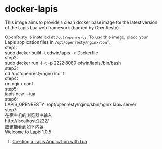 docker-lapis
============

This image aims to provide a clean docker base image for the latest version of the Lapis Lua web framework (backed by OpenResty).

OpenResty is installed at `/opt/openresty`. To use this image, place your Lapis application files in `/opt/openresty/nginx/conf`.                  
step1:                  
sudo docker build -t edwin/lapis -< Dockerfile                       
step2:                       
sudo docker run -i -t  -p 2222:8080 edwin/lapis /bin/bash                      
step3:                     
cd  /opt/openresty/nginx/conf                        
step4:                
rm nginx.conf                   
step5:                  
lapis new --lua                   
step6:                  
 LAPIS_OPENRESTY=/opt/openresty/nginx/sbin/nginx lapis server                     
step7:                 
在宿主机的浏览器中输入                                  
http://localhost:2222/                 
应该能看到如下内容                     
Welcome to Lapis 1.0.5                   

1.  [Creating a Lapis Application with Lua](http://leafo.net/lapis/reference/lua_getting_started.html)